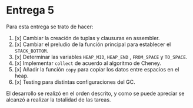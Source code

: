 # Entrega 5
Para esta entrega se trato de hacer:
1. [x] Cambiar la creación de tuplas y clausuras en assembler.
2. [x] Cambiar el preludio de la función principal para establecer el `STACK_BOTTOM`.
3. [x] Determinar las variables `HEAP_MID`, `HEAP_END` , `FROM_SPACE` y `TO_SPACE`.
4. [x] Implementar `collect` de acuerdo al algoritmo de Cheney.
5. [x] Añadir la función `copy` para copiar los datos entre espacios en el heap.
9. [x] Testing para distintas configuraciones del GC.

El desarrollo se realizó en el orden descrito, y como se puede apreciar se alcanzó a realizar la totalidad de las tareas.
